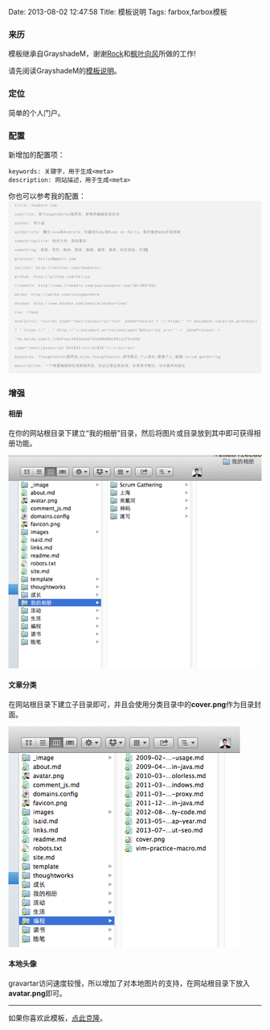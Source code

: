 Date: 2013-08-02 12:47:58
Title: 模板说明
Tags: farbox,farbox模板

### 来历
模板继承自GrayshadeM，谢谢[Rock](http://rock.farbox.com/)和[枫叶向风](http://blog.if404.com/)所做的工作!

请先阅读GrayshadeM的[模板说明](http://blog.if404.com/post/skill/template-grayshadem-readme)。

### 定位
简单的个人门户。

### 配置
新增加的配置项：

	keywords: 关键字，用于生成<meta>
	description: 网站描述，用于生成<meta>
你也可以参考我的配置：
![参考配置](/_image/2013-08-02/Screen-Shot-2013-08-02-at-6.25.19-PM.png)

### 增强
#### 相册
在你的网站根目录下建立“我的相册”目录，然后将图片或目录放到其中即可获得相册功能。

![相册目录结构](/_image/2013-08-02/Screen-Shot-2013-08-02-at-1.04.33-PM.png)

#### 文章分类
在网站根目录下建立子目录即可，并且会使用分类目录中的**cover.png**作为目录封面。

![文章分类目录结构](/_image/2013-08-02/Screen-Shot-2013-08-02-at-1.05.25-PM.png)

#### 本地头像
gravartar访问速度较慢，所以增加了对本地图片的支持，在网站根目录下放入**avatar.png**即可。

---
如果你喜欢此模板，[点此克隆](/template)。